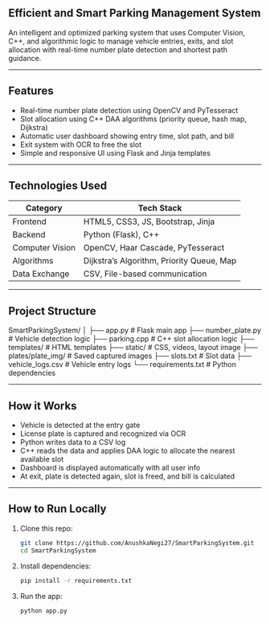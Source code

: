 ## Efficient and Smart Parking Management System

An intelligent and optimized parking system that uses Computer Vision, C++, and algorithmic logic to manage vehicle entries, exits, and slot allocation with real-time number plate detection and shortest path guidance.

---

## Features

- Real-time number plate detection using OpenCV and PyTesseract  
- Slot allocation using C++ DAA algorithms (priority queue, hash map, Dijkstra)  
- Automatic user dashboard showing entry time, slot path, and bill  
- Exit system with OCR to free the slot  
- Simple and responsive UI using Flask and Jinja templates

---

## Technologies Used

| Category        | Tech Stack                                |
|----------------|--------------------------------------------|
| Frontend       | HTML5, CSS3, JS, Bootstrap, Jinja          |
| Backend        | Python (Flask), C++                        |
| Computer Vision| OpenCV, Haar Cascade, PyTesseract          |
| Algorithms     | Dijkstra’s Algorithm, Priority Queue, Map  |
| Data Exchange  | CSV, File-based communication              |

---

## Project Structure

SmartParkingSystem/
│
├── app.py # Flask main app
├── number_plate.py # Vehicle detection logic
├── parking.cpp # C++ slot allocation logic
├── templates/ # HTML templates
├── static/ # CSS, videos, layout image
├── plates/plate_img/ # Saved captured images
├── slots.txt # Slot data
├── vehicle_logs.csv # Vehicle entry logs
└── requirements.txt # Python dependencies


---

## How it Works

- Vehicle is detected at the entry gate  
- License plate is captured and recognized via OCR  
- Python writes data to a CSV log  
- C++ reads the data and applies DAA logic to allocate the nearest available slot  
- Dashboard is displayed automatically with all user info  
- At exit, plate is detected again, slot is freed, and bill is calculated

---

## How to Run Locally

1. Clone this repo:
   ```bash
   git clone https://github.com/AnushkaNegi27/SmartParkingSystem.git
   cd SmartParkingSystem
2. Install dependencies:
   ```bash
   pip install -r requirements.txt
4. Run the app:
   ```bash
   python app.py
